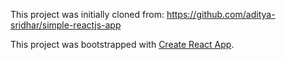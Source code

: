 This project was initially cloned from: https://github.com/aditya-sridhar/simple-reactjs-app

This project was bootstrapped with [Create React App](https://github.com/facebookincubator/create-react-app).
